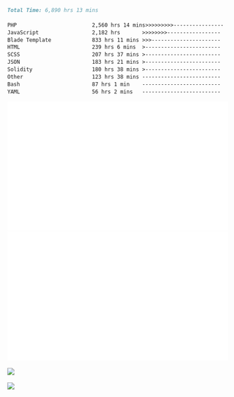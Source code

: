 <!--START_SECTION:waka-->

```markdown
Total Time: 6,890 hrs 13 mins

PHP                        2,560 hrs 14 mins>>>>>>>>>----------------   36.50 %
JavaScript                 2,182 hrs       >>>>>>>>-----------------   31.11 %
Blade Template             833 hrs 11 mins >>>----------------------   11.88 %
HTML                       239 hrs 6 mins  >------------------------   03.41 %
SCSS                       207 hrs 37 mins >------------------------   02.96 %
JSON                       183 hrs 21 mins >------------------------   02.61 %
Solidity                   180 hrs 38 mins >------------------------   02.58 %
Other                      123 hrs 38 mins -------------------------   01.76 %
Bash                       87 hrs 1 min    -------------------------   01.24 %
YAML                       56 hrs 2 mins   -------------------------   00.80 %
```

<!--END_SECTION:waka-->

![](https://raw.githubusercontent.com/DrMaxis/github-stats-transparent/output/generated/overview.svg)
![](https://raw.githubusercontent.com/DrMaxis/github-stats-transparent/output/generated/languages.svg)

![](https://git-readme-stats-drmaxis-projects.vercel.app/api?username=drmaxis&show_icons=true&theme=outrun&count_private=true&show=reviews,discussions_started,discussions_answered,prs_merged,prs_merged_percentage&custom_title=2024%20Github%20Rank)
 
<a href="https://count.getloli.com/"><img src="https://count.getloli.com/get/@:maxis-the-alchemist?theme=rule34"></a>
<!-- https://count.getloli.com/get/@alchemist?theme=rule34 -->
<br>
